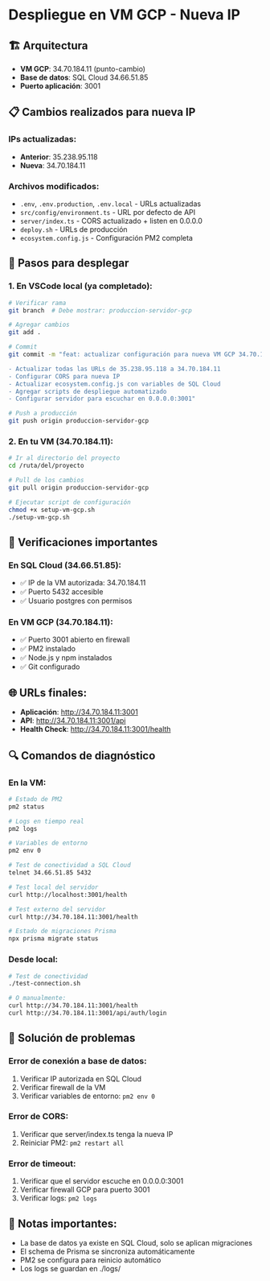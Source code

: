 # Despliegue en VM GCP - Nueva IP

## 🏗️ Arquitectura

- **VM GCP**: 34.70.184.11 (punto-cambio)
- **Base de datos**: SQL Cloud 34.66.51.85
- **Puerto aplicación**: 3001

## 📋 Cambios realizados para nueva IP

### IPs actualizadas:

- **Anterior**: 35.238.95.118
- **Nueva**: 34.70.184.11

### Archivos modificados:

- `.env`, `.env.production`, `.env.local` - URLs actualizadas
- `src/config/environment.ts` - URL por defecto de API
- `server/index.ts` - CORS actualizado + listen en 0.0.0.0
- `deploy.sh` - URLs de producción
- `ecosystem.config.js` - Configuración PM2 completa

## 🚀 Pasos para desplegar

### 1. En VSCode local (ya completado):

```bash
# Verificar rama
git branch  # Debe mostrar: produccion-servidor-gcp

# Agregar cambios
git add .

# Commit
git commit -m "feat: actualizar configuración para nueva VM GCP 34.70.184.11

- Actualizar todas las URLs de 35.238.95.118 a 34.70.184.11
- Configurar CORS para nueva IP
- Actualizar ecosystem.config.js con variables de SQL Cloud
- Agregar scripts de despliegue automatizado
- Configurar servidor para escuchar en 0.0.0.0:3001"

# Push a producción
git push origin produccion-servidor-gcp
```

### 2. En tu VM (34.70.184.11):

```bash
# Ir al directorio del proyecto
cd /ruta/del/proyecto

# Pull de los cambios
git pull origin produccion-servidor-gcp

# Ejecutar script de configuración
chmod +x setup-vm-gcp.sh
./setup-vm-gcp.sh
```

## 🔧 Verificaciones importantes

### En SQL Cloud (34.66.51.85):

- ✅ IP de la VM autorizada: 34.70.184.11
- ✅ Puerto 5432 accesible
- ✅ Usuario postgres con permisos

### En VM GCP (34.70.184.11):

- ✅ Puerto 3001 abierto en firewall
- ✅ PM2 instalado
- ✅ Node.js y npm instalados
- ✅ Git configurado

## 🌐 URLs finales:

- **Aplicación**: http://34.70.184.11:3001
- **API**: http://34.70.184.11:3001/api
- **Health Check**: http://34.70.184.11:3001/health

## 🔍 Comandos de diagnóstico

### En la VM:

```bash
# Estado de PM2
pm2 status

# Logs en tiempo real
pm2 logs

# Variables de entorno
pm2 env 0

# Test de conectividad a SQL Cloud
telnet 34.66.51.85 5432

# Test local del servidor
curl http://localhost:3001/health

# Test externo del servidor
curl http://34.70.184.11:3001/health

# Estado de migraciones Prisma
npx prisma migrate status
```

### Desde local:

```bash
# Test de conectividad
./test-connection.sh

# O manualmente:
curl http://34.70.184.11:3001/health
curl http://34.70.184.11:3001/api/auth/login
```

## 🚨 Solución de problemas

### Error de conexión a base de datos:

1. Verificar IP autorizada en SQL Cloud
2. Verificar firewall de la VM
3. Verificar variables de entorno: `pm2 env 0`

### Error de CORS:

1. Verificar que server/index.ts tenga la nueva IP
2. Reiniciar PM2: `pm2 restart all`

### Error de timeout:

1. Verificar que el servidor escuche en 0.0.0.0:3001
2. Verificar firewall GCP para puerto 3001
3. Verificar logs: `pm2 logs`

## 📝 Notas importantes:

- La base de datos ya existe en SQL Cloud, solo se aplican migraciones
- El schema de Prisma se sincroniza automáticamente
- PM2 se configura para reinicio automático
- Los logs se guardan en ./logs/
